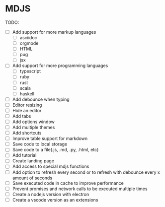 # MDJS

TODO:
- [ ] Add support for more markup languages
   - [ ] asciidoc
   - [ ] orgmode
   - [ ] HTML
   - [ ] pug
   - [ ] jsx
- [ ] Add support for more programming languages
   - [ ] typescript
   - [ ] ruby
   - [ ] rust
   - [ ] scala
   - [ ] haskell
- [ ] Add debounce when typing
- [ ] Editor resizing
- [ ] Hide an editor
- [ ] Add tabs
- [ ] Add options window
- [ ] Add multiple themes
- [ ] Add shortcuts
- [ ] Improve table support for markdown
- [ ] Save code to local storage
- [ ] Save code to a file(.js, .md, .py, .html, etc)
- [ ] Add tutorial
- [ ] Create landing page
- [ ] Add access to special mdjs functions
- [ ] Add option to refresh every second or to refresh with debounce every x amount of seconds
- [ ] Save executed code in cache to improve performance
- [ ] Prevent promises and network calls to be executed multiple times
- [ ] Create a nodejs version with electron
- [ ] Create a vscode version as an extensions